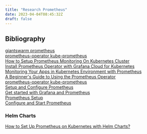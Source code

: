 ```yaml
---
title: "Research Prometheus"
date: 2023-04-04T08:45:32Z
draft: false
---
```


## Bibliography
[giantswarm prometheus](https://github.com/giantswarm/prometheus/tree/master/manifests) \
[prometheus-operator kube-prometheus](https://github.com/prometheus-operator/kube-prometheus) \
[How to Setup Prometheus Monitoring On Kubernetes Cluster](https://devopscube.com/setup-prometheus-monitoring-on-kubernetes/) \
[Install Prometheus Operator with Grafana Cloud for Kubernetes](https://grafana.com/docs/grafana-cloud/kubernetes-monitoring/other-methods/prometheus/prometheus_operator/) \
[Monitoring Your Apps in Kubernetes Environment with Prometheus](https://medium.com/kubernetes-tutorials/monitoring-your-kubernetes-deployments-with-prometheus-5665eda54045) \
[A Beginner's Guide to Using the Prometheus Operator](https://blog.container-solutions.com/prometheus-operator-beginners-guide) \
[prometheus-operator kube-prometheus](https://github.com/prometheus-operator/kube-prometheus/blob/main/manifests/prometheus-prometheus.yaml) \
[Setup and Configure Prometheus](https://opencensus.io/codelabs/prometheus/#0) \
[Get started with Grafana and Prometheus](https://grafana.com/docs/grafana/latest/getting-started/get-started-grafana-prometheus/) \
[Prometheus Setup](https://fusionauth.io/docs/v1/tech/tutorials/prometheus) \
[Configure and Start Prometheus](https://milvus.io/docs/v1.1.0/setup_prometheus.md)



### Helm Charts
[How to Set Up Prometheus on Kubernetes with Helm Charts?](https://devapo.io/blog/technology/how-to-set-up-prometheus-on-kubernetes-with-helm-charts/)
[]()
